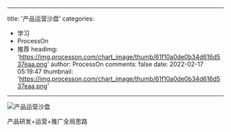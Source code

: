 
---
title: '产品运营沙盘'
categories: 
 - 学习
 - ProcessOn
 - 推荐
headimg: 'https://img.processon.com/chart_image/thumb/61f10a0de0b34d616d537eaa.png'
author: ProcessOn
comments: false
date: 2022-02-17 05:19:47
thumbnail: 'https://img.processon.com/chart_image/thumb/61f10a0de0b34d616d537eaa.png'
---

<div>   
<img class="thumb" alt="产品运营沙盘" src="https://img.processon.com/chart_image/thumb/61f10a0de0b34d616d537eaa.png" referrerpolicy="no-referrer">
<p>产品研发+运营+推广全局思路</p>  
</div>
            